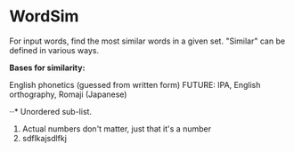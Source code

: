# WordSim
For input words, find the most similar words in a given set. "Similar" can be defined in various ways.

**Bases for similarity:**

English phonetics (guessed from written form)
FUTURE:
  IPA, English orthography, Romaji (Japanese)

⋅⋅* Unordered sub-list. 
1. Actual numbers don't matter, just that it's a number
2. sdflkajsdlfkj
